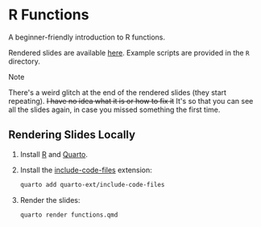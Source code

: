 # R Functions

A beginner-friendly introduction to R functions.

Rendered slides are available [here](https://rumgroup.github.io/R-Functions/functions.html).
Example scripts are provided in the `R` directory.

> [!NOTE]
> There's a weird glitch at the end of the rendered slides (they start repeating).
> ~~I have no idea what it is or how to fix it~~ It's so that you can see all the slides again, in case you missed something the first time.


## Rendering Slides Locally

1. Install [R](https://www.r-project.org/) and [Quarto](https://quarto.org/docs/get-started/).

1. Install the [include-code-files](https://github.com/quarto-ext/include-code-files) extension:
  
    ```.sh
    quarto add quarto-ext/include-code-files
    ```

1. Render the slides:

    ```.sh
    quarto render functions.qmd
    ```